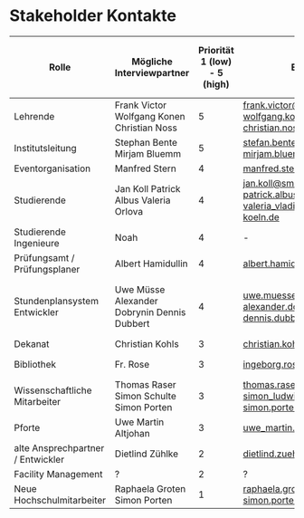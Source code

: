 # Stakeholder Kontakte

Rolle | Mögliche Interviewpartner | Priorität 1 (low) - 5 (high)      | Email-Adresse   |   Status: keine Antwort[-]  Antwort[x] |   Interviewart (Interview oder E-Mail-Antwort)
------- | ---------------- | ---------- | ---------- | ---------- | ---------:
Lehrende | Frank Victor Wolfgang Konen Christian Noss      | 5      | frank.victor@th-koeln.de wolfgang.konen@th-koeln.de christian.noss@th-koeln.de | Victor [-] Konen [-] Noss [x] | Noss [Interviewed]
Institutsleitung   | Stephan Bente Mirjam Bluemm | 5      | stefan.bente@th-koeln.de mirjam.bluemm@th-koeln.de | Bente [-] Bluemm[x]  |  Bluemm [E-Mail]
Eventorganisation  | Manfred Stern  | 4 | manfred.stern@th-koeln.de | Stern [-]  |  Stern [-]
Studierende  | Jan Koll  Patrick Albus  Valeria Orlova | 4      | jan.koll@smail.th-koeln.de  patrick.albus@smail.th-koeln.de  	valeria_vladimirovna.orlova@smail.th-koeln.de | Koll [x] Albus [x] Orlova [-]  |  Koll [Interviewed] Albus [Interviewed]
Studierende Ingenieure  | Noah | 4      | - | Noah [x] |  Noah [Interviewed]
Prüfungsamt / Prüfungsplaner  | Albert Hamidullin        | 4       | albert.hamidullin@th-koeln.de | Hamidullin [x]  |  Hamidullin [Interviewed]
Stundenplansystem Entwickler  | Uwe Müsse Alexander Dobrynin Dennis Dubbert | 4       | uwe.muesse@th-koeln.de alexander.dobrynin@th-koeln.de dennis.dubbert@th-koeln.de |  Müsse, Dobrynin, Dubbert [x]  |  Müsse, Dobrynin, Dubbert [Interviewed, E-Mail]
Dekanat   | Christian Kohls | 3      | christian.kohls@th-koeln.de | Kohls [-]  |  Kohls [-]
Bibliothek | Fr. Rose | 3       | ingeborg.rose@th-koeln.de |  Rose[x]  |  Rose [Interviewed]
Wissenschaftliche Mitarbeiter  | Thomas Raser Simon Schulte Simon Porten        | 3       | thomas.raser@th-koeln.de simon_ludwig.schulte@th-koeln.de simon.porten@th-koeln.de | Raser [-] Schulte [-] Porten [x]  |  Porten [Interviewed]
Pforte  | Uwe Martin Altjohan        | 3       | uwe_martin.altjohann@th-koeln.de |  Altjohan [x]  |  Altjohan  [Interviewed]
alte Ansprechpartner / Entwickler  | Dietlind Zühlke | 2        | dietlind.zuehlke@th-koeln.de | Zühlke [-]  |  Zühlke [-]
Facility Management   | ? | 2      | ? |  Name []  |  Name []
Neue Hochschulmitarbeiter   | Raphaela Groten Simon Porten | 1      | raphaela.groten@th-koeln.de  simon.porten@th-koeln.de | Groten [-] Porten[x]  |  Porten [Interviewed]